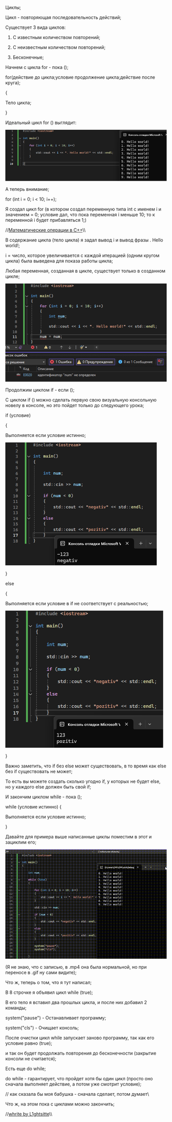 Циклы;

Цикл - повторяющая последовательность действий;

Существует 3 вида циклов:

1. С известным количеством повторений;

2. С неизвестным количеством повторений;

3. Бесконечные;

Начнем с цикла for - пока ();

for(действие до цикла;условие продолжение цикла;действие после круга);

{

Тело цикла;

}

Идеальный цикл for () выглядит:

![Тут код](https://github.com/L1ghtsitte/CPP/blob/main/lessons/lesson%203/for_1.png)

А теперь внимание;

for (int i = 0; i < 10; i++);

Я создал цикл for (в котором создал переменную типа int с именем i и значением = 0; условие дал, что пока переменная i меньше 10; то к переменной i будет прибавляться 1;) 

//[Математические операции в C++](https://github.com/L1ghtsitte/CPP/blob/main/info/math/math_operation.png)\\\

В содержание цикла (тело цикла) я задал вывод i и вывод фразы . Hello world!;

i = число, которое увеличивается с каждой итерацией (одним кругом цикла) была выведена для показа работы цикла;

Любая переменная, созданная в цикле, существует только в созданном цикле;

![Тут код](https://github.com/L1ghtsitte/CPP/blob/main/lessons/lesson%203/for_2.png)

Продолжим циклом if - если ();

С циклом if () можно сделать первую свою визуальную консольную новелу в консоле, но это пойдет только до следующего урока;

if (условие)

{

Выполняется если условие истинно;

![Тут код](https://github.com/L1ghtsitte/CPP/blob/main/lessons/lesson%203/if_1.png)

}

else

{

Выполняется если условие в if не соответствует с реальностью;

![Тут код](https://github.com/L1ghtsitte/CPP/blob/main/lessons/lesson%203/if_2.png)


}

Важно заметить, что if без else может существовать, в то время как else без if существовать не может;

То есть вы можете создать сколько угодно if, у которых не будет else, но у каждого else должен быть свой if;

И закончим циклом while - пока ();

while (условие истинно) 
{

Выполняется если условие истинно;

}

Давайте для примера выше написанные циклы поместим в этот и зациклим его;

![Тут код](https://github.com/L1ghtsitte/CPP/blob/main/lessons/lesson%203/while_1.gif)

(Я не знаю, что с записью, в .mp4 она была нормальной, но при переносе в .gif ну сами видите);

Что ж, теперь о том, что я тут написал;

В 8 строчке я объявил цикл while (true);

В его тело я вставил два прошлых цикла, и после них добавил 2 команды;

system("pause") - Останавливает программу;

system("cls") - Очищает консоль;

После очистки цикл while запускает заново программу, так как его условие равно (true);

и так он будет продолжать повторения до бесконечности (закрытие консоли не считается);

Есть еще do while;

do while - гарантирует, что пройдет хотя бы один цикл (просто оно сначала выполняет действие, а потом уже смотрит условие);

// как сказала бы моя бабушка - сначала сделает, потом думает\\

Что ж, на этом пока с циклами можно закончить;

//[whrite by L1ghtsitte](https://github.com/L1ghtsitte/CPP)\\\
